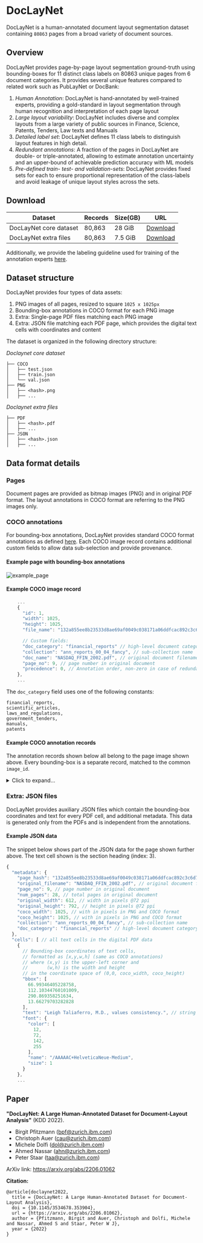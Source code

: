 # DocLayNet

DocLayNet is a human-annotated document layout segmentation dataset containing `80863` pages from a broad variety of document sources.


## Overview

DocLayNet provides page-by-page layout segmentation ground-truth using bounding-boxes for 11 distinct class labels on 80863 unique pages from 6 document categories. It provides several unique features compared to related work such as PubLayNet or DocBank:

1. *Human Annotation*: DocLayNet is hand-annotated by well-trained experts, providing a gold-standard in layout segmentation through human recognition and interpretation of each page layout
2. *Large layout variability*: DocLayNet includes diverse and complex layouts from a large variety of public sources in Finance, Science, Patents, Tenders, Law texts and Manuals
3. *Detailed label set*: DocLayNet defines 11 class labels to distinguish layout features in high detail.
4. *Redundant annotations*: A fraction of the pages in DocLayNet are double- or triple-annotated, allowing to estimate annotation uncertainty and an upper-bound of achievable prediction accuracy with ML models
5. *Pre-defined train- test- and validation-sets*: DocLayNet provides fixed sets for each to ensure proportional representation of the class-labels and avoid leakage of unique layout styles across the sets.

## Download

| Dataset | Records | Size(GB) | URL  |
|------------------|---------|----------|-------------|
| DocLayNet core dataset| 80,863    | 28 GiB     | [Download](https://codait-cos-dax.s3.us.cloud-object-storage.appdomain.cloud/dax-doclaynet/1.0.0/DocLayNet_core.zip)|
| DocLayNet extra files| 80,863    | 7.5 GiB     | [Download](https://codait-cos-dax.s3.us.cloud-object-storage.appdomain.cloud/dax-doclaynet/1.0.0/DocLayNet_extra.zip)|

Additionally, we provide the labeling guideline used for training of the annotation experts [here](https://raw.githubusercontent.com/DS4SD/DocLayNet/main/assets/DocLayNet_Labeling_Guide_Public.pdf). 

## Dataset structure

DocLayNet provides four types of data assets:

1. PNG images of all pages, resized to square `1025 x 1025px`
2. Bounding-box annotations in COCO format for each PNG image
3. Extra: Single-page PDF files matching each PNG image
4. Extra: JSON file matching each PDF page, which provides the digital text cells with coordinates and content

The dataset is organized in the following directory structure:

*Doclaynet core dataset*

```
├── COCO
│   ├── test.json
│   ├── train.json
│   └── val.json
├── PNG
│   ├── <hash>.png
│   ├── ...
```

*Doclaynet extra files*

```
├── PDF
│   ├── <hash>.pdf
│   ├── ...
├── JSON
│   ├── <hash>.json
│   ├── ...

```

## Data format details

### Pages
Document pages are provided as bitmap images (PNG) and in original PDF format. The layout annotations in COCO format are referring to the PNG images only.


### COCO annotations
For bounding-box annotations, DocLayNet provides standard COCO format annotations as defined [here](https://cocodataset.org/#format-data).
Each COCO image record contains additional custom fields to allow data sub-selection and provide provenance.


#### Example page with bounding-box annotations

![example_page](assets/132a855ee8b23533d8ae69af0049c038171a06ddfcac892c3c6d7e6b4091c642.png)

#### Example COCO image record

```js
    ...
    {
      "id": 1,
      "width": 1025,
      "height": 1025,
      "file_name": "132a855ee8b23533d8ae69af0049c038171a06ddfcac892c3c6d7e6b4091c642.png",

      // Custom fields:
      "doc_category": "financial_reports" // high-level document category
      "collection": "ann_reports_00_04_fancy", // sub-collection name
      "doc_name": "NASDAQ_FFIN_2002.pdf", // original document filename
      "page_no": 9, // page number in original document
      "precedence": 0, // Annotation order, non-zero in case of redundant double- or triple-annotation
    },
    ...
```

The `doc_category` field uses one of the following constants:

```
financial_reports,
scientific_articles,
laws_and_regulations,
government_tenders,
manuals,
patents
```


#### Example COCO annotation records

The annotation records shown below all belong to the page image shown above. Every bounding-box is a separate record, matched to the common `image_id`.

<details>
<summary>Click to expand...</summary>

```
  "annotations": [
    {
      "id": 8,
      "image_id": 1,
      "category_id": 1,
      "bbox": [
        210.06018382352943,
        31.14536268939389,
        173.9850743464052,
        39.270946654040586
      ],
      "segmentation": [
        [
          210.06018382352943,
          31.14536268939389,
          210.06018382352943,
          70.41630934343448,
          384.04525816993464,
          70.41630934343448,
          384.04525816993464,
          31.14536268939389
        ]
      ],
      "area": 6832.558573256964,
      "iscrowd": 0,
      "precedence": 0
    },
    {
      "id": 9,
      "image_id": 1,
      "category_id": 7,
      "bbox": [
        434.9334063800317,
        -0.4906348977078778,
        589.8585905504372,
        590.2337819428021
      ],
      "segmentation": [
        [
          434.9334063800317,
          -0.4906348977078778,
          434.9334063800317,
          589.7431470450942,
          1024.791996930469,
          589.7431470450942,
          1024.791996930469,
          -0.4906348977078778
        ]
      ],
      "area": 348154.46671203536,
      "iscrowd": 0,
      "precedence": 0
    },
    {
      "id": 10,
      "image_id": 1,
      "category_id": 8,
      "bbox": [
        66.99346405228758,
        112.10344760101009,
        290.869358251634,
        13.66279703282828
      ],
      "segmentation": [
        [
          66.99346405228758,
          112.10344760101009,
          66.99346405228758,
          125.76624463383837,
          357.8628223039216,
          125.76624463383837,
          357.8628223039216,
          112.10344760101009
        ]
      ],
      "area": 3974.0890048610913,
      "iscrowd": 0,
      "precedence": 0
    },
    {
      "id": 11,
      "image_id": 1,
      "category_id": 10,
      "bbox": [
        66.99346405228758,
        133.5865287247475,
        325.3560694444444,
        131.31064046717177
      ],
      "segmentation": [
        [
          66.99346405228758,
          133.5865287247475,
          66.99346405228758,
          264.89716919191926,
          392.34953349673196,
          264.89716919191926,
          392.34953349673196,
          133.5865287247475
        ]
      ],
      "area": 42722.71385863161,
      "iscrowd": 0,
      "precedence": 0
    },
    {
      "id": 12,
      "image_id": 1,
      "category_id": 10,
      "bbox": [
        66.99346405228758,
        272.84557828282834,
        325.4857017973857,
        131.3025
      ],
      "segmentation": [
        [
          66.99346405228758,
          272.84557828282834,
          66.99346405228758,
          404.14807828282835,
          392.4791658496732,
          404.14807828282835,
          392.4791658496732,
          272.84557828282834
        ]
      ],
      "area": 42737.08636025123,
      "iscrowd": 0,
      "precedence": 0
    },
    {
      "id": 13,
      "image_id": 1,
      "category_id": 10,
      "bbox": [
        66.99346405228758,
        414.8919160353536,
        325.69678145424837,
        80.83059406565656
      ],
      "segmentation": [
        [
          66.99346405228758,
          414.8919160353536,
          66.99346405228758,
          495.72251010101013,
          392.6902455065359,
          495.72251010101013,
          392.6902455065359,
          414.8919160353536
        ]
      ],
      "area": 26326.26433021921,
      "iscrowd": 0,
      "precedence": 0
    },
    {
      "id": 14,
      "image_id": 1,
      "category_id": 10,
      "bbox": [
        112.37566899509804,
        626.7556887626263,
        863.111772998366,
        310.9754294507576
      ],
      "segmentation": [
        [
          112.37566899509804,
          626.7556887626263,
          112.37566899509804,
          937.7311182133839,
          975.487441993464,
          937.7311182133839,
          975.487441993464,
          626.7556887626263
        ]
      ],
      "area": 268406.55427217163,
      "iscrowd": 0,
      "precedence": 0
    },
    {
      "id": 15,
      "image_id": 1,
      "category_id": 5,
      "bbox": [
        18.32874183006536,
        1005.2406660353536,
        7.4496732026143775,
        10.353535094696968
      ],
      "segmentation": [
        [
          18.32874183006536,
          1005.2406660353536,
          18.32874183006536,
          1015.5942011300506,
          25.77841503267974,
          1015.5942011300506,
          25.77841503267974,
          1005.2406660353536
        ]
      ],
      "area": 77.13045294729152,
      "iscrowd": 0,
      "precedence": 0
    },
    ...
  ]

```
</details>


### Extra: JSON files

DocLayNet provides auxiliary JSON files which contain the bounding-box coordinates and text for every PDF cell, and additional metadata. This data is generated only from the PDFs and is independent from the annotations.  

#### Example JSON data

The snippet below shows part of the JSON data for the page shown further above. The text cell shown is the section heading (index: 3). 

```js
{
  "metadata": {
    "page_hash": "132a855ee8b23533d8ae69af0049c038171a06ddfcac892c3c6d7e6b4091c642", // unique identifier, equal to filename
    "original_filename": "NASDAQ_FFIN_2002.pdf", // original document filename
    "page_no": 9, // page number in original document
    "num_pages": 28, // total pages in original document
    "original_width": 612, // width in pixels @72 ppi
    "original_height": 792, // height in pixels @72 ppi
    "coco_width": 1025, // with in pixels in PNG and COCO format
    "coco_height": 1025, // with in pixels in PNG and COCO format
    "collection": "ann_reports_00_04_fancy", // sub-collection name
    "doc_category": "financial_reports" // high-level document category
  },
  "cells": [ // all text cells in the digital PDF data
    {
      // Bounding-box coordinates of text cells,
      // formatted as [x,y,w,h] (same as COCO annotations)
      // where (x,y) is the upper-left corner and
      //       (w,h) is the width and height
      // in the coordinate space of (0,0, coco_width, coco_height)
      "bbox": [
        66.99346405228758,
        112.10344760101009,
        290.869358251634,
        13.66279703282828
      ],
      "text": "Leigh Taliaferro, M.D., values consistency.", // string content of cell
      "font": {
        "color": [
          12,
          72,
          142,
          255
        ],
        "name": "/AAAAAC+HelveticaNeue-Medium",
        "size": 1
      }
    },
    ...
```


## Paper

**"DocLayNet: A Large Human-Annotated Dataset for Document-Layout Analysis"** (KDD 2022).

- Birgit Pfitzmann (bpf@zurich.ibm.com)
- Christoph Auer (cau@zurich.ibm.com)
- Michele Dolfi (dol@zurich.ibm.com)
- Ahmed Nassar (ahn@zurich.ibm.com)
- Peter Staar (taa@zurich.ibm.com)

ArXiv link: https://arxiv.org/abs/2206.01062

**Citation:**

```
@article{doclaynet2022,
  title = {DocLayNet: A Large Human-Annotated Dataset for Document-Layout Analysis},  
  doi = {10.1145/3534678.353904},
  url = {https://arxiv.org/abs/2206.01062},
  author = {Pfitzmann, Birgit and Auer, Christoph and Dolfi, Michele and Nassar, Ahmed S and Staar, Peter W J},
  year = {2022}
}
```
